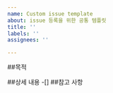 ```yaml
---
name: Custom issue template
about: issue 등록을 위한 공통 템플릿
title: ''
labels: ''
assignees: ''

---
```



##목적
>
##상세 내용
-[]
##참고 사항
